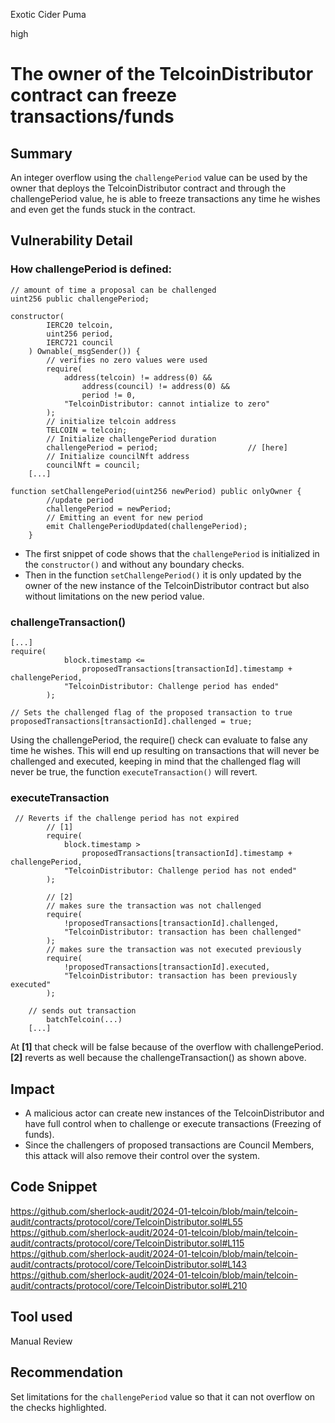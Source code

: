 Exotic Cider Puma

high

# The owner of the TelcoinDistributor contract can freeze transactions/funds

## Summary
An integer overflow using the `challengePeriod` value can be used by the owner that deploys the TelcoinDistributor contract and through the challengePeriod value, he is able to freeze transactions any time he wishes and even get the funds stuck in the contract.

## Vulnerability Detail
### How challengePeriod is defined:
```solidity
// amount of time a proposal can be challenged
uint256 public challengePeriod;
 
constructor(
        IERC20 telcoin,
        uint256 period,
        IERC721 council
    ) Ownable(_msgSender()) {
        // verifies no zero values were used
        require(
            address(telcoin) != address(0) &&
                address(council) != address(0) &&
                period != 0,
            "TelcoinDistributor: cannot intialize to zero"
        );
        // initialize telcoin address
        TELCOIN = telcoin;
        // Initialize challengePeriod duration
        challengePeriod = period;                    // [here]
        // Initialize councilNft address
        councilNft = council;
	[...]
```

```solidity
function setChallengePeriod(uint256 newPeriod) public onlyOwner {
        //update period
        challengePeriod = newPeriod;
        // Emitting an event for new period
        emit ChallengePeriodUpdated(challengePeriod);
    }
```
- The first snippet of code shows that the `challengePeriod` is initialized in the `constructor()` and without any boundary checks.
- Then in the function `setChallengePeriod()` it is only updated by the owner of the new instance of the TelcoinDistributor contract but also without limitations on the new period value.

### challengeTransaction()
```solidity
[...]
require(
            block.timestamp <=
                proposedTransactions[transactionId].timestamp + challengePeriod,
            "TelcoinDistributor: Challenge period has ended"
        );

// Sets the challenged flag of the proposed transaction to true
proposedTransactions[transactionId].challenged = true;
```

Using the challengePeriod, the require() check can evaluate to false any time he wishes. This will end up resulting on transactions that will never be challenged and executed, keeping in mind that  the challenged flag will never be true, the function `executeTransaction()` will revert.

### executeTransaction
```solidity
 // Reverts if the challenge period has not expired
        // [1]
        require(                         
            block.timestamp >
                proposedTransactions[transactionId].timestamp + challengePeriod,
            "TelcoinDistributor: Challenge period has not ended"
        );

        // [2]
        // makes sure the transaction was not challenged
        require(
            !proposedTransactions[transactionId].challenged,
            "TelcoinDistributor: transaction has been challenged"
        );
        // makes sure the transaction was not executed previously
        require(
            !proposedTransactions[transactionId].executed,
            "TelcoinDistributor: transaction has been previously executed"
        );

	// sends out transaction
        batchTelcoin(...)
	[...]
```

At **[1]** that check will be false because of the overflow with challengePeriod.
**[2]** reverts as well because the challengeTransaction() as shown above.



## Impact
- A malicious actor can create new instances of the TelcoinDistributor and have full control when to challenge or execute transactions (Freezing of funds). 
- Since the challengers of proposed transactions are Council Members, this attack will also remove their control over the system.

## Code Snippet

https://github.com/sherlock-audit/2024-01-telcoin/blob/main/telcoin-audit/contracts/protocol/core/TelcoinDistributor.sol#L55
https://github.com/sherlock-audit/2024-01-telcoin/blob/main/telcoin-audit/contracts/protocol/core/TelcoinDistributor.sol#L115
https://github.com/sherlock-audit/2024-01-telcoin/blob/main/telcoin-audit/contracts/protocol/core/TelcoinDistributor.sol#L143
https://github.com/sherlock-audit/2024-01-telcoin/blob/main/telcoin-audit/contracts/protocol/core/TelcoinDistributor.sol#L210


## Tool used

Manual Review

## Recommendation
Set limitations for the `challengePeriod` value so that  it can not overflow  on the checks highlighted.
